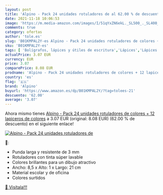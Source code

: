 ```yaml
---
layout: post
title: 'Alpino - Pack 24 unidades rotuladores de al 62.00 % de descuento'
date: 2021-11-18 10:06:53
image: 'https://m.media-amazon.com/images/I/51qYxZN6ekL._SL500_._SL400_.jpg'
comments: true
category: ofertas
author: 'tole.es'
slug: 'B01KMPAL2Y-es Alpino - Pack 24 unidades rotuladores de colores + 12...'
sku: 'B01KMPAL2Y-es'
tags: [ 'Bolígrafos, lápices y útiles de escritura','Lápices','Lápices de colores para adultos','Oficina y papelería','alpino','rotuladores', ]
actualPrice: 3.07 EUR
currency: EUR
price: 3.07
comparePrice: 8.08 EUR
prodname: 'Alpino - Pack 24 unidades rotuladores de colores + 12 lapiceros de colores'
country: 'es'
flag: '🇪🇸'
brand: 'Alpino'
buyurl: 'https://www.amazon.es/dp/B01KMPAL2Y/?tag=tolees-21'
descuento: '62.00'
average: '3.07'
---
```


Ahora mismo tienes [Alpino - Pack 24 unidades rotuladores de colores + 12 lapiceros de colores](https://www.amazon.es/dp/B01KMPAL2Y/?tag=tolees-21) a 3.07 EUR (original: 8.08 EUR) (62.00 %  de descuento) en el siguiente enlace!

[![Alpino - Pack 24 unidades rotuladores de](https://m.media-amazon.com/images/I/51qYxZN6ekL._SL500_._SL400_.jpg)](https://www.amazon.es/dp/B01KMPAL2Y/?tag=tolees-21)

🔎:

- Punda larga y resistente de 3 mm
- Rotuladores con tinta súper lavable
- Colores brillantes para un dibujo atractivo
- Ancho: 8,5 x Alto: 1 x Largo: 21 cm
- Material escolar y de oficina
- Colores surtidos

[🛒 Visítala!!!](https://www.amazon.es/dp/B01KMPAL2Y/?tag=tolees-21)
